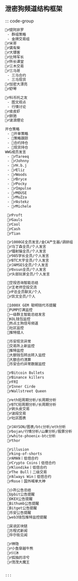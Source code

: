 

## 泄密狗频道结构框架

::: code-group

```sh [中文频道]
🧙‍♂️提阿非罗
 - 群组策略
 - 金牌交易组
🧙‍♂️米哥
🧙‍♂️龚有柴
🧙‍♂️大镖客
🧙‍♂️比特军长
🧙‍♂️所长课堂
🧙‍♂️三木交易
🧙‍♂️三马哥
 - 三马合约
 - 三马现货
🧙‍♂️加密大漂亮
🧙‍♂️舒琴

🧙‍♂️科币托之友
 - 图文观点
 - 行情讨论
🧙‍♂️皮皮虾
🧙‍♂️颜驰
🧙‍♂️波浪理论
```

```sh [WWG集团]
开仓策略
 - 🧲开单策略
 - 🧲策略跟踪
 - 🧲合约持仓
 - 🧲现货持仓
WWG成员发言
 - 🧙‍♂️Tareeq
 - 🧙‍♂️Johnny
 - 🧙‍♂️H.b.j
 - 🧙‍♂️Eliz
 - 🧙‍♂️Woods
 - 🧙‍♂️Bryce
 - 🧙‍♂️Pocky
 - 🧙‍♂️Impulse
 - 🧙‍♂️MOUSE
 - 🧙‍♂️MuZza
 - 🧙‍♂️Astekz
 - 🧙‍♂️Michele
```

```sh [斗兽场]
 🧙‍♂️Proft
 🧙‍♂️Gauls
 🧙‍♂️Cool
 🧙‍♂️Cash
 🧙‍♂️Tian
```

```sh [链上全员]
 🧙‍♂️1000GE全员发言/金CA产生器/调研组
 🧙‍♂️马丁森全员/个人发言
 🧙‍♂️镭射猫全员/个人发言
 🧙‍♂️985学长全员/个人发言
 🧙‍♂️BTC大宇全员/个人发言
 🧙‍♂️JAMSES全员/个人发言
 🧙‍♂️0xsun全员/个人发言
 🧙‍♂️头部玩家全员/个人发言
```

```sh [打新撸毛]
 🤖空投咨询智能总结
 🧙‍♂️王老师空投交流
 🧙‍♂️P总全员聊天/个人
 🧙‍♂️凯文全员/个人
```

```sh [一级信号提醒]
 🤖1000X GEM 聪明钱代币提醒
 🤖PUMP打满监控
 🤖一级群主智能总结发言
 🤖KOL钱包监控
 🤖热点土狗信号频道
 🤖社区监控
 🤖推特猎人
```

```sh [数据监控二级信号指标]
 🚀币安现货异常
 🚀交易所上新监控
 🚀推特监控
 🚀大额钱包转出转入监控
 🚀大额合约清算
 🚀币安合约异常数据监控
```

```sh [俄罗斯五人组]
 🧙‍♂️Bitcoin Bullets
 🧙‍♂️Binance killers
 🧙‍♂️FRI
 🧙‍♂️Inner Cirde
 🧙‍♂️Wallstreet Queen
```

```sh [VIVIAN]
 🧙‍♂️eth短周期分析/长周期分析
 🧙‍♂️BTC短周期分析/长周期分析
 🧙‍♂️剥头皮交易
 🧙‍♂️波段交易
 🧙‍♂️社区图表
```

```sh [JAYSON CASPER]
 🧙‍♂️JAYSON/图表/btc分析/eth分析
 🧙‍♂️bojan/行情分析/山寨分析/股票分析
 🧙‍♂️white-phoenix-btc分析
 🧙‍♂️thor
```

```sh [国外大神KOL]
 🧙‍♂️illusion
 🧙‍♂️king-of-shorts
 🧙‍♂️AMAN丨低倍合约
 🧙‍♂️Crypto Coins丨低倍合约
 🧙‍♂️Klondike丨低倍合约
 🧙‍♂️The Bull丨二级交易
 🧙‍♂️Always Win丨低倍合约
 🧙‍♂️Rose丨国外喊单大神
```

```sh [交易所公告监控]
 🔔小所公告总结
 🔔Upbit公告提醒
 🔔OKEX公告提醒
 🔔Bithumb公告提醒
 🔔Bitget公告提醒
 🔔币安公告提醒
 🔔web3钱包推特监控提醒
```

```sh [新闻事实播报]
 📲吴说区块链
 📲方程式新闻
 📲华尔街见闻
```

```sh [实盘交易]
 🧙‍♂️神隐
 🧙‍♂️小鱼穿越牛熊
 🧙‍♂️川沐
 🧙‍♂️孤独的凉兮
 🧙‍♂️茂茂大魔王
```

```

:::
  